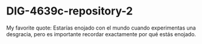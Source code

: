 # DIG-4639c-repository-2

My favorite quote: Estarías enojado con el mundo cuando experimentas una desgracia, pero es importante recordar exactamente por qué estás enojado.
